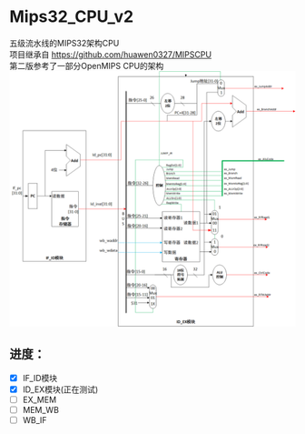 # Mips32_CPU_v2
五级流水线的MIPS32架构CPU  
项目继承自 https://github.com/huawen0327/MIPSCPU  
第二版参考了一部分OpenMIPS CPU的架构
![picture](./image/mips2.0.png)  
## 进度：
- [x] IF_ID模块
- [x] ID_EX模块(正在测试)
- [ ] EX_MEM
- [ ] MEM_WB
- [ ] WB_IF